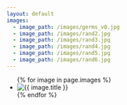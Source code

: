 ```yaml
---
layout: default
images:
  - image_path: /images/germs_v0.jpg
  - image_path: /images/rand2.jpg
  - image_path: /images/rand3.jpg
  - image_path: /images/rand4.jpg
  - image_path: /images/rand5.jpg
  - image_path: /images/rand6.jpg
---
```


<ul class="photo-gallery">
   {% for image in page.images %}
      <li>
          <img src="{{ image.image_path | prepend: site.baseurl }}" alt="{{ image.title }}" >
      </li>
   {% endfor %}
</ul>